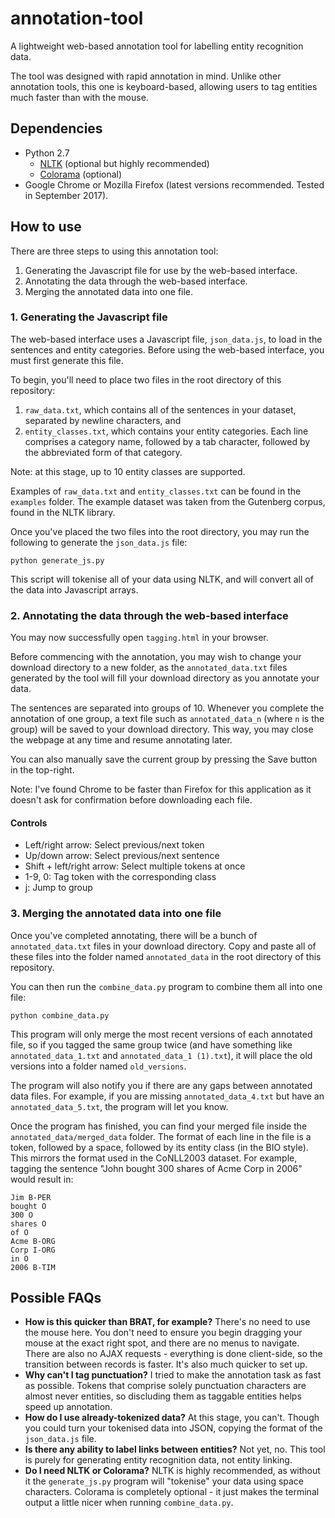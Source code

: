 # annotation-tool

A lightweight web-based annotation tool for labelling entity recognition data.

The tool was designed with rapid annotation in mind. Unlike other annotation tools, this one is keyboard-based, allowing users to tag entities much faster than with the mouse. 

## Dependencies

- Python 2.7
	- [NLTK](http://www.nltk.org/) (optional but highly recommended)
	- [Colorama](https://pypi.python.org/pypi/colorama) (optional)
- Google Chrome or Mozilla Firefox (latest versions recommended. Tested in September 2017).

## How to use

There are three steps to using this annotation tool:

1. Generating the Javascript file for use by the web-based interface.
2. Annotating the data through the web-based interface.
3. Merging the annotated data into one file.

### 1. Generating the Javascript file

The web-based interface uses a Javascript file, `json_data.js`, to load in the sentences and entity categories. Before using the web-based interface, you must first generate this file.

To begin, you'll need to place two files in the root directory of this repository:

1. `raw_data.txt`, which contains all of the sentences in your dataset, separated by newline characters, and
2. `entity_classes.txt`, which contains your entity categories. Each line comprises a category name, followed by a tab character, followed by the abbreviated form of that category.

Note: at this stage, up to 10 entity classes are supported.

Examples of `raw_data.txt` and `entity_classes.txt` can be found in the `examples` folder. The example dataset was taken from the Gutenberg corpus, found in the NLTK library.

Once you've placed the two files into the root directory, you may run the following to generate the `json_data.js` file:

    python generate_js.py
    
This script will tokenise all of your data using NLTK, and will convert all of the data into Javascript arrays.
    
### 2. Annotating the data through the web-based interface

You may now successfully open `tagging.html` in your browser.

Before commencing with the annotation, you may wish to change your download directory to a new folder, as the `annotated_data.txt` files generated by the tool will fill your download directory as you annotate your data.

The sentences are separated into groups of 10. Whenever you complete the annotation of one group, a text file such as `annotated_data_n` (where `n` is the group) will be saved to your download directory. This way, you may close the webpage at any time and resume annotating later.

You can also manually save the current group by pressing the Save button in the top-right.

Note: I've found Chrome to be faster than Firefox for this application as it doesn't ask for confirmation before downloading each file.

#### Controls

- Left/right arrow: Select previous/next token
- Up/down arrow: Select previous/next sentence
- Shift + left/right arrow: Select multiple tokens at once
- 1-9, 0: Tag token with the corresponding class
- j: Jump to group

### 3. Merging the annotated data into one file

Once you've completed annotating, there will be a bunch of `annotated_data.txt` files in your download directory. Copy and paste all of these files into the folder named `annotated_data` in the root directory of this repository.

You can then run the `combine_data.py` program to combine them all into one file:

    python combine_data.py
    
This program will only merge the most recent versions of each annotated file, so if you tagged the same group twice (and have something like `annotated_data_1.txt` and `annotated_data_1 (1).txt`), it will place the old versions into a folder named `old_versions`.

The program will also notify you if there are any gaps between annotated data files. For example, if you are missing `annotated_data_4.txt` but have an `annotated_data_5.txt`, the program will let you know.

Once the program has finished, you can find your merged file inside the `annotated_data/merged_data` folder. The format of each line in the file is a token, followed by a space, followed by its entity class (in the BIO style). This mirrors the format used in the CoNLL2003 dataset. For example, tagging the sentence "John bought 300 shares of Acme Corp in 2006" would result in:

    Jim B-PER
    bought O
    300 O
    shares O
    of O
    Acme B-ORG
    Corp I-ORG
    in O
    2006 B-TIM

## Possible FAQs

- **How is this quicker than BRAT, for example?** There's no need to use the mouse here. You don't need to ensure you begin dragging your mouse at the exact right spot, and there are no menus to navigate. There are also no AJAX requests - everything is done client-side, so the transition between records is faster. It's also much quicker to set up.
- **Why can't I tag punctuation?** I tried to make the annotation task as fast as possible. Tokens that comprise solely punctuation characters are almost never entities, so discluding them as taggable entities helps speed up annotation.
- **How do I use already-tokenized data?** At this stage, you can't. Though you could turn your tokenised data into JSON, copying the format of the `json_data.js` file.
- **Is there any ability to label links between entities?** Not yet, no. This tool is purely for generating entity recognition data, not entity linking.
- **Do I need NLTK or Colorama?** NLTK is highly recommended, as without it the `generate_js.py` program will "tokenise" your data using space characters. Colorama is completely optional - it just makes the terminal output a little nicer when running `combine_data.py`.
